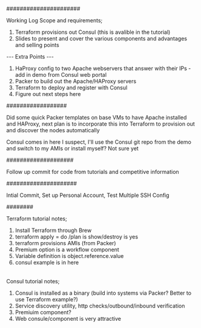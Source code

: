 ######################

Working Log
Scope and requirements;

1) Terraform provisions out Consul (this is avalible in the tutorial)
2) Slides to present and cover the various components and
advantages and selling points

--- Extra Points ---

1) HaProxy config to two Apache webservers that answer with their IPs - add in demo from Consul web portal
2) Packer to build out the Apache/HAProxy servers
3) Terraform to deploy and register with Consul
4) Figure out next steps here


##################

Did some quick Packer templates on base VMs to have Apache installed and HAProxy, next plan is to incorporate this into Terraform to provision out and discover the nodes automatically

Consul comes in here I suspect, I'll use the Consul git repo from the demo and switch to my AMIs or install myself? Not sure yet

####################

Follow up commit for code from tutorials and competitive information

#####################

Intial Commit, Set up Personal Account, Test Multiple SSH Config

########

Terraform tutorial notes;

1) Install Terraform through Brew
2) terraform apply = do /plan is show/destroy is yes
3) terraform provisions AMIs (from Packer)
4) Premium option is a workflow component
5) Variable definition is object.reference.value
6) consul example is in here


######

Consul tutorial notes;

1) Consul is installed as a binary (build into systems via Packer? Better to use Terraform example?)
2) Service discovery utility, http checks/outbound/inbound verification
3) Premiuim component?
4) Web consule/component is very attractive
